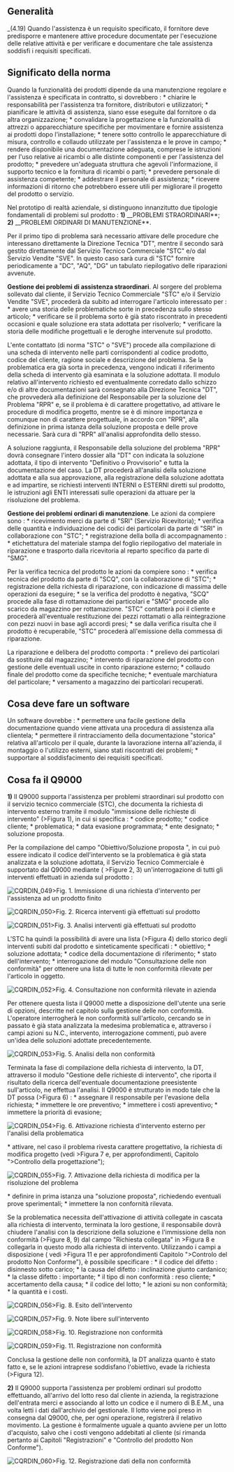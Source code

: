 ## Generalità
_(4.19) Quando l'assistenza è un requisito specificato, il fornitore deve predisporre e mantenere attive procedure documentate per l'esecuzione delle relative attività e per verificare e documentare che tale assistenza soddisfi i requisiti specificati.

## Significato della norma
Quando la funzionalità dei prodotti dipende da una manutenzione regolare e l'assistenza è specificata in contratto, si dovrebbero : 
 \* chiarire le responsabilità per l'assistenza tra fornitore, distributori e utilizzatori;
 \* pianificare le attività di assistenza, siano esse eseguite dal fornitore o da altra organizzazione;
 \* convalidare la progettazione e la funzionalità di attrezzi o apparecchiature specifiche per movimentare e fornire assistenza ai prodotti dopo l'installazione;
 \* tenere sotto controllo le apparecchiature di misura, controllo e collaudo utilizzate per l'assistenza e le prove in campo;
 \* rendere disponibile una documentazione adeguata, comprese le istruzioni per l'uso relative ai ricambi o alle distinte componenti e per l'assistenza del prodotto;
 \* prevedere un'adeguata struttura che agevoli l'informazione, il supporto tecnico e la fornitura di ricambi o parti;
 \* prevedere personale di assistenza competente;
 \* addestrare il personale di assistenza;
 \* ricevere informazioni di ritorno che potrebbero essere utili per migliorare il progetto del prodotto o servizio.

Nel prototipo di realtà aziendale, si distinguono innanzitutto due tipologie fondamentali di problemi sul prodotto : 
**1)** __PROBLEMI STRAORDINARI**;
**2)** __PROBLEMI ORDINARI DI MANUTENZIONE**.

Per il primo tipo di problema sarà necessario attivare delle procedure che interessano direttamente la Direzione Tecnica "DT", mentre il secondo sarà gestito direttamente dal Servizio Tecnico Commerciale "STC" e/o dal Servizio Vendite "SVE". In questo caso sarà cura di "STC" fornire periodicamente a "DC", "AQ", "DG" un tabulato riepilogativo delle riparazioni avvenute.

__Gestione dei problemi di assistenza straordinari__.
Al sorgere del problema sollevato dal cliente, il Servizio Tecnico Commerciale "STC" e/o il Servizio Vendite "SVE", procederà da subito ad interrogare l'articolo interessato per : 
 \* avere una storia delle problematiche sorte in precedenza sullo stesso articolo;
 \* verificare se il problema sorto è già stato riscontrato in precedenti occasioni e quale soluzione era stata adottata per risolverlo;
 \* verificare la storia delle modifiche progettuali e le deroghe intervenute sul prodotto.

L'ente contattato (di norma "STC" o "SVE") procede alla compilazione di una scheda di intervento nelle parti corrispondenti al codice prodotto, codice del cliente, ragione sociale e descrizione del problema.
Se la problematica era già sorta in precedenza, vengono indicati il riferimento della scheda di intervento già esaminata e la soluzione adottata.
Il modulo relativo all'intervento richiesto ed eventualmente corredato dallo schizzo e/o di altre documentazioni sarà consegnato alla Direzione Tecnica "DT", che provvederà alla definizione del Responsabile per la soluzione del Problema "RPR" e, se il problema è di carattere progettativo, ad attivare le procedure di modifica progetto, mentre se è di minore importanza e comunque non di carattere progettuale, in accordo con "RPR", alla definizione in prima istanza della soluzione proposta e delle prove necessarie. Sarà cura di "RPR" all'analisi approfondita dello stesso.

A soluzione raggiunta, il Responsabile della soluzione del problema "RPR" dovrà consegnare l'intero dossier alla "DT" con indicata la soluzione adottata, il tipo di intervento "Definitivo o Provvisorio" e tutta la documentazione del caso.
La DT procederà all'analisi della soluzione adottata e alla sua approvazione, alla registrazione della soluzione adottata e ad impartire, se richiesti interventi INTERNI o ESTERNI diretti sul prodotto, le istruzioni agli ENTI interessati sulle operazioni da attuare per la risoluzione del problema.

__Gestione dei problemi ordinari di manutenzione__.
Le azioni da compiere sono : 
 \* ricevimento merci da parte di "SRI" (Servizio Ricevitoria);
 \* verifica delle quantità e individuazione dei codici dei particolari da parte di "SRI" in collaborazione con "STC";
 \* registrazione della bolla di accompagnamento : 
 \* etichettatura del materiale stampa del foglio riepilogativo del materiale in riparazione e trasporto dalla ricevitoria al reparto specifico da parte di "SMG".

Per la verifica tecnica del prodotto le azioni da compiere sono : 
 \* verifica tecnica del prodotto da parte di "SCQ", con la collaborazione di "STC";
 \* registrazione della richiesta di riparazione, con indicazione di massima delle operazioni da eseguire;
 \* se la verifica del prodotto è negativa, "SCQ" procede alla fase di rottamazione dei particolari e "SMG" procede allo scarico da magazzino per rottamazione. "STC" contatterà poi il cliente e procederà all'eventuale restituzione dei pezzi rottamati o alla reintegrazione con pezzi nuovi in base agli accordi presi;
 \* se dalla verifica risulta che il prodotto è recuperabile, "STC" procederà all'emissione della commessa di riparazione.

La riparazione e delibera del prodotto comporta : 
 \* prelievo dei particolari da sostituire dal magazzino;
 \* intervento di riparazione del prodotto con gestione delle eventuali uscite in conto riparazione esterno;
 \* collaudo finale del prodotto come da specifiche tecniche;
 \* eventuale marchiatura del particolare;
 \* versamento a magazzino dei particolari recuperati.

## Cosa deve fare un software
Un software dovrebbe  : 
 \* permettere una facile gestione della documentazione quando viene attivata una procedura di assistenza alla clientela;
 \* permettere il rintracciamento della documentazione "storica" relativa all'articolo per il quale, durante la lavorazione interna all'azienda, il montaggio o l'utilizzo esterni, siano stati riscontrati dei problemi;
 \* supportare al soddisfacimento dei requisiti specificati.

## Cosa fa il Q9000
**1)** Il Q9000 supporta l'assistenza per problemi straordinari sul prodotto con il servizio tecnico commerciale (STC), che documenta la richiesta di intervento esterno tramite il modulo "immissione delle richieste di intervento" (>Figura 1), in cui si specifica : 
 \* codice prodotto;
 \* codice cliente;
 \* problematica;
 \* data evasione programmata;
 \* ente designato;
 \* soluzione proposta.

Per la compilazione del campo "Obiettivo/Soluzione proposta ", in cui può essere indicato il codice dell'intervento se la problematica è già stata analizzata e la soluzione adottata, il Servizio Tecnico Commerciale è supportato dal Q9000 mediante ( >Figure 2, 3) un'interrogazione di tutti gli interventi effettuati in azienda sul prodotto : 

![CQRDIN_049](http://localhost:3000/immagini/MBDOC_VIS-CQ_219/CQRDIN_049.png)>Fig. 1. Immissione di una richiesta d'intervento per l'assistenza ad un prodotto finito

![CQRDIN_050](http://localhost:3000/immagini/MBDOC_VIS-CQ_219/CQRDIN_050.png)>Fig. 2. Ricerca interventi già effettuati sul prodotto

![CQRDIN_051](http://localhost:3000/immagini/MBDOC_VIS-CQ_219/CQRDIN_051.png)>Fig. 3. Analisi interventi già effettuati sul prodotto

L'STC ha quindi la possibilità di avere una lista (>Figura 4) dello storico degli interventi subiti dal prodotto e sinteticamente specificati : 
 \* obiettivo;
 \* soluzione adottata;
 \* codice della documentazione di riferimento;
 \* stato dell'intervento;
 \* interrogazione del modulo "Consultazione delle non conformità" per ottenere una lista di tutte le non conformità rilevate per l'articolo in oggetto.

![CQRDIN_052](http://localhost:3000/immagini/MBDOC_VIS-CQ_219/CQRDIN_052.png)>Fig. 4. Consultazione non conformità rilevate in azienda

Per ottenere questa lista il Q9000 mette a disposizione dell'utente una serie di opzioni, descritte nel capitolo sulla gestione delle non conformità.
L'operatore interrogherà le non conformità sull'articolo, cercando se in passato è già stata analizzata la medesima problematica e, attraverso i campi azioni su N.C., intervento, interrogazione commenti, può avere un'idea delle soluzioni adottate precedentemente.

![CQRDIN_053](http://localhost:3000/immagini/MBDOC_VIS-CQ_219/CQRDIN_053.png)>Fig. 5. Analisi della non conformità

Terminata la fase di compilazione della richiesta di intervento, la DT, attraverso il modulo "Gestione delle richieste di intervento", che riporta il risultato della ricerca dell'eventuale documentazione preesistente sull'articolo, ne effettua l'analisi.
Il Q9000 è strutturato in modo tale che la DT possa (>Figura 6) : 
 \* assegnare il responsabile per l'evasione della richiesta;
 \* immettere le ore preventivo;
 \* immettere i costi apreventivo;
 \* immettere la priorità di evasione;

![CQRDIN_054](http://localhost:3000/immagini/MBDOC_VIS-CQ_219/CQRDIN_054.png)>Fig. 6. Attivazione richiesta d'intervento esterno per l'analisi della problematica

 \* attivare, nel caso il problema rivesta carattere progettativo, la richiesta di modifica progetto (vedi >Figura 7 e, per approfondimenti, Capitolo ">Controllo della progettazione");

![CQRDIN_055](http://localhost:3000/immagini/MBDOC_VIS-CQ_219/CQRDIN_055.png)>Fig. 7. Attivazione della richiesta di modifica per la risoluzione del problema

 \* definire in prima istanza una "soluzione proposta", richiedendo eventuali prove sperimentali;
 \* immettere la non confornità rilevata.

Se la problematica necessita dell'attivazione di attività collegate in cascata alla richiesta di intervento, terminata la loro gestione, il responsabile dovrà chiudere l'analisi con la descrizione della soluzione e l'immissione della non conformità (>Figure 8, 9) dal campo "Richiesta collegata"  in >Figura 8 e collegarla in questo modo alla richiesta di intervento.
Utilizzando i campi a disposizione ( vedi >Figura 11 e per approfondimenti Capitolo ">Controlo del prodotto Non Conforme"), è possibile specificare : 
 \* il codice del difetto :  disinnesto sotto carico;
 \* la causa del difetto :  inclinazione giunto cardanico;
 \* la classe difetto :  importante;
 \* il tipo di non conformità :  reso cliente;
 \* accertamento della causa;
 \* il codice del lotto;
 \* le azioni su non conformità;
 \* la quantità e i costi.

![CQRDIN_056](http://localhost:3000/immagini/MBDOC_VIS-CQ_219/CQRDIN_056.png)>Fig. 8. Esito dell'intervento

![CQRDIN_057](http://localhost:3000/immagini/MBDOC_VIS-CQ_219/CQRDIN_057.png)>Fig. 9. Note libere sull'intervento

![CQRDIN_058](http://localhost:3000/immagini/MBDOC_VIS-CQ_219/CQRDIN_058.png)>Fig. 10. Registrazione non conformità

![CQRDIN_059](http://localhost:3000/immagini/MBDOC_VIS-CQ_219/CQRDIN_059.png)>Fig. 11. Registrazione non conformità

Conclusa la gestione delle non conformità, la DT analizza quanto è stato fatto e, se le azioni intraprese soddisfano l'obiettivo, evade la  richiesta (>Figura 12).

**2)** Il Q9000 supporta l'assistenza per problemi ordinari sul prodotto effettuando, all'arrivo del lotto reso dal cliente in azienda, la registrazione dell'entrata merci e associando al lotto un codice e il numero di B.E.M., una volta letti i dati dall'archivio del gestionale. Il lotto viene poi preso in consegna dal Q9000, che, per ogni operazione, registrerà il relativo movimento.
La gestione è formalmente uguale a quanto avviene per un lotto d'acquisto, salvo che i costi vengono addebitati al cliente (si rimanda pertanto ai Capitoli "Registrazioni" e "Controllo del prodotto Non Conforme").

![CQRDIN_060](http://localhost:3000/immagini/MBDOC_VIS-CQ_219/CQRDIN_060.png)>Fig. 12. Registrazione dati della non conformità
